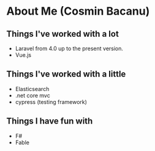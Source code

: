 # About Me (Cosmin Bacanu)

## Things I've worked with a lot
- Laravel from 4.0 up to the present version. 
- Vue.js

## Things I've worked with a little
- Elasticsearch
- .net core mvc
- cypress (testing framework)

## Things I have fun with
- F#
- Fable
